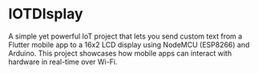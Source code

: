 # IOTDIsplay
A simple yet powerful IoT project that lets you send custom text from a Flutter mobile app to a 16x2 LCD display using NodeMCU (ESP8266) and Arduino. This project showcases how mobile apps can interact with hardware in real-time over Wi-Fi.
